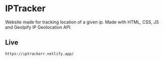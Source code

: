 # IPTracker
Website made for tracking location of a given ip. Made with HTML, CSS, JS and GeoIpify IP Geolocation API.

## Live
````
https://iptrackerr.netlify.app/
````
